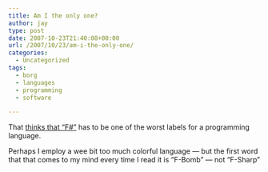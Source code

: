 ```yaml
---
title: Am I the only one?
author: jay
type: post
date: 2007-10-23T21:40:08+00:00
url: /2007/10/23/am-i-the-only-one/
categories:
  - Uncategorized
tags:
  - borg
  - languages
  - programming
  - software

---
```

That [thinks that “F#”][1] has to be one of the worst labels for a programming language.

Perhaps I employ a wee bit too much colorful language — but the first word that that comes to my mind every time I read it is “F-Bomb” — not “F-Sharp”

 [1]: http://arstechnica.com/news.ars/post/20071023-microsoft-to-push-functional-programming-into-the-mainstream-with-f.html